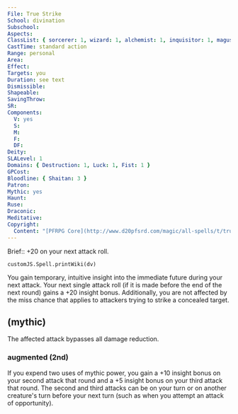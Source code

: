 ```yaml
---
File: True Strike
School: divination
Subschool: 
Aspects: 
ClassList: { sorcerer: 1, wizard: 1, alchemist: 1, inquisitor: 1, magus: 1, bloodrager: 1, psychic: 1, medium: 1 }
CastTime: standard action
Range: personal
Area: 
Effect: 
Targets: you
Duration: see text
Dismissible: 
Shapeable: 
SavingThrow: 
SR: 
Components:
  V: yes
  S: 
  M: 
  F: 
  DF: 
Deity: 
SLALevel: 1
Domains: { Destruction: 1, Luck: 1, Fist: 1 }
GPCost: 
Bloodline: { Shaitan: 3 }
Patron: 
Mythic: yes
Haunt: 
Ruse: 
Draconic: 
Meditative: 
Copyright:
  Content: "[PFRPG Core](http://www.d20pfsrd.com/magic/all-spells/t/true-strike)"
---
```

Brief:: +20 on your next attack roll.

```dataviewjs
customJS.Spell.printWiki(dv)
```

You gain temporary, intuitive insight into the immediate future during your next attack. Your next single attack roll (if it is made before the end of the next round) gains a +20 insight bonus.  Additionally, you are not affected by the miss chance that applies to attackers trying to strike a concealed target.


## (mythic)

The affected attack bypasses all damage reduction.


### augmented (2nd)

If you expend two uses of mythic power, you gain a +10 insight bonus on your second attack that round and a +5 insight bonus on your third attack that round. The second and third attacks can be on your turn or on another creature's turn before your next turn (such as when you attempt an attack of opportunity).
